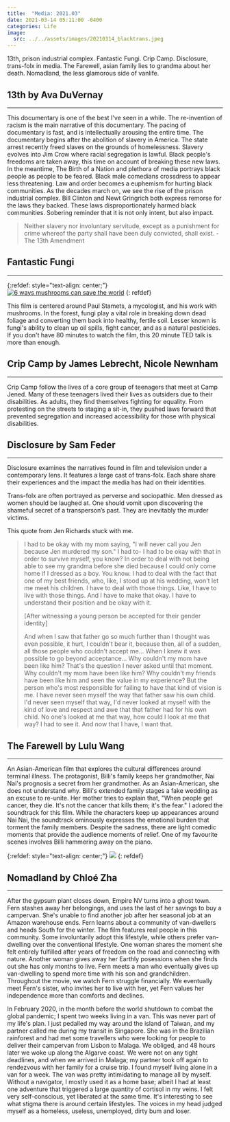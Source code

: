 ```yaml
---
title:  "Media: 2021.03"
date: 2021-03-14 05:11:00 -0400
categories: Life
image:
  src: ../../assets/images/20210314_blacktrans.jpeg
---
```


13th, prison industrial complex. Fantastic Fungi.  Crip Camp.  Disclosure, trans-folx in media. The Farewell, asian family lies to grandma about her death. Nomadland, the less glamorous side of vanlife.

## 13th by Ava DuVernay
---

This documentary is one of the best I've seen in a while. The re-invention of racism is the main narrative of this documentary. The pacing of documentary is fast, and is intellectually arousing the entire time. The documentary begins after the abolition of slavery in America.  The state arrest recently freed slaves on the grounds of homelessness.  Slavery evolves into Jim Crow where racial segregation is lawful. Black people's freedoms are taken away, this time on account of breaking these new laws. In the meantime, The Birth of a Nation and plethora of media portrays black people as people to be feared. Black male comedians crossdress to appear less threatening. Law and order becomes a euphemism for hurting black communities. As the decades march on, we see the rise of the prison industrial complex. Bill Clinton and Newt Gringrich both express remorse for the laws they backed.  These laws disproportionately harmed black communities. Sobering reminder that it is not only intent, but also impact.

> Neither slavery nor involuntary servitude, except as a punishment for crime whereof the party shall have been duly convicted, shall exist. - The 13th Amendment

## Fantastic Fungi
---

{:refdef: style="text-align: center;"}
[![6 ways mushrooms can save the world](https://img.youtube.com/vi/XI5frPV58tY/0.jpg)](https://www.youtube.com/watch?v=XI5frPV58tY "6 ways mushrooms can save the world")
{: refdef}

This film is centered around Paul Stamets, a mycologist, and his work with mushrooms.  In the forest, fungi play a vital role in breaking down dead foliage and converting them back into healthy, fertile soil.  Lesser known is fungi's ability to clean up oil spills, fight cancer, and as a natural pesticides.  If you don't have 80 minutes to watch the film, this 20 minute TED talk is more than enough.

## Crip Camp by James Lebrecht, Nicole Newnham
---

Crip Camp follow the lives of a core group of teenagers that meet at Camp Jened.  Many of these teenagers lived their lives as outsiders due to their disabilities.  As adults, they find themselves fighting for equality.  From protesting on the streets to staging a sit-in, they pushed laws forward that prevented segregation and increased accessibility for those with physical disabilities.

## Disclosure by Sam Feder
---

Disclosure examines the narratives found in film and television under a contemporary lens. It features a large cast of trans-folx. Each share share their experiences and the impact the media has had on their identities.

Trans-folx are often portrayed as perverse and sociopathic. Men dressed as women should be laughed at. One should vomit upon discovering the shameful secret of a transperson’s past.  They are inevitably the murder victims.

This quote from Jen Richards stuck with me.

> I had to be okay with my mom saying, "I will never call you Jen because Jen murdered my son." I had to- I had to be okay with that in order to survive myself, you know? In order to deal with not being able to see my grandma before she died because I could only come home if I dressed as a boy. You know. I had to deal with the fact that one of my best friends, who, like, I stood up at his wedding, won't let me meet his children. I have to deal with those things. Like, I have to live with those things. And I have to make that okay. I have to understand their position and be okay with it.
>
> [After witnessing a young person be accepted for their gender identity]
>
>  And when I saw that father go so much further than I thought was even possible, it hurt, I couldn't bear it, because then, all of a sudden, all those people who couldn't accept me... When I knew it was possible to go beyond acceptance... Why couldn't my mom have been like him? That's the question I never asked until that moment. Why couldn't my mom have been like him? Why couldn't my friends have been like him and seen the value in my experience? But the person who's most responsible for failing to have that kind of vision is me. I have never seen myself the way that father saw his own child. I'd never seen myself that way, I'd never looked at myself with the kind of love and respect and awe that that father had for his own child. No one's looked at me that way, how could I look at me that way? I had to see it. And now that I have, I want that.

## The Farewell by Lulu Wang
---

An Asian-American film that explores the cultural differences around terminal illness.  The protagonist, Billi's family keeps her grandmother, Nai Nai's prognosis a secret from her grandmother.  As an Asian-American, she does not understand why.  Billi's extended family stages a fake wedding as an excuse to re-unite.  Her mother tries to explain that, "When people get cancer, they die. It's not the cancer that kills them; it's the fear."  I adored the soundtrack for this film.  While the characters keep up appearances around Nai Nai, the soundtrack ominously expresses the emotional burden that torment the family members.  Despite the sadness, there are light comedic moments that provide the audience moments of relief.  One of my favourite scenes involves Billi hammering away on the piano.

{:refdef: style="text-align: center;"}
[![](https://img.youtube.com/vi/lRP7bvFGHU4/0.jpg)](https://www.youtube.com/watch?v=lRP7bvFGHU4)
{: refdef}

## Nomadland by Chloé Zha
---

After the gypsum plant closes down, Empire NV turns into a ghost town.  Fern stashes away her belongings, and uses the last of her savings to buy a campervan.  She's unable to find another job after her seasonal job at an Amazon warehouse ends.  Fern learns about a community of van-dwellers and heads South for the winter.  The film features real people in this community.  Some involuntarily adopt this lifestyle, while others prefer van-dwelling over the conventional lifestyle.  One woman shares the moment she felt entirely fulfilled after years of freedom on the road and connecting with nature. Another woman gives away her Earthly posessions when she finds out she has only months to live. Fern meets a man who eventually gives up van-dwelling to spend more time with his son and grandchildren.  Throughout the movie, we watch Fern struggle financially. We eventually meet Fern's sister, who invites her to live with her, yet Fern values her independence more than comforts and declines.

In February 2020, in the month before the world shutdown to combat the global pandemic; I spent two weeks living in a van.  This was never part of my life's plan.  I just pedalled my way around the island of Taiwan, and my partner called me during my transit in Singapore.  She was in the Brazilian rainforest and had met some travellers who were looking for people to deliver their campervan from Lisbon to Malaga.  We obliged, and 48 hours later we woke up along the Algarve coast.  We were not on any tight deadlines, and when we arrived in Malaga; my partner took off again to rendezvous with her family for a cruise trip.  I found myself living alone in a van for a week.  The van was pretty intimidating to manage all by myself.  Without a navigator, I mostly used it as a home base; albeit I had at least one adventure that triggered a large quantity of cortisol in my veins.  I felt very self-conscious, yet liberated at the same time.  It's interesting to see what stigma there is around certain lifestyles.  The voices in my head judged myself as a homeless, useless, unemployed, dirty bum and loser.

